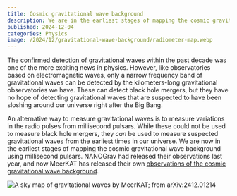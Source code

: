```yaml
---
title: Cosmic gravitational wave background
description: We are in the earliest stages of mapping the cosmic gravitational wave background using millisecond pulsars.  After the release of observations by NANOGrav last year, MeerKAT has released their own observations.
published: 2024-12-04
categories: Physics
image: /2024/12/gravitational-wave-background/radiometer-map.webp
---
```


The [confirmed detection of gravitational waves] within the past decade was one of the more exciting news in physics.  However, like observatories based on electromagnetic waves, only a narrow frequency band of gravitational waves can be detected by the kilometers-long gravitational observatories we have.  These can detect black hole mergers, but they have no hope of detecting gravitational waves that are suspected to have been sloshing around our universe right after the Big Bang.

[confirmed detection of gravitational waves]: https://www.ligo.caltech.edu/news/ligo20160211

<!--more-->

An alternative way to measure gravitational waves is to measure variations in the radio pulses from millisecond pulsars.  While these could not be used to measure black hole mergers, they _can_ be used to measure suspected gravitational waves from the earliest times in our universe.  We are now in the earliest stages of mapping the cosmic gravitational wave background using millisecond pulsars.  NANOGrav had released their observations last year, and now MeerKAT has released their own [observations of the cosmic gravitational wave background][meerkat-article].

[meerkat-article]: https://www.universetoday.com/170004/meerkat-confirms-the-gravitational-wave-background-of-the-universe-in-record-time/

![A sky map of gravitational waves by MeerKAT; from [arXiv:2412.01214](https://arxiv.org/abs/2412.01214)](/2024/12/gravitational-wave-background/radiometer-map.webp)
